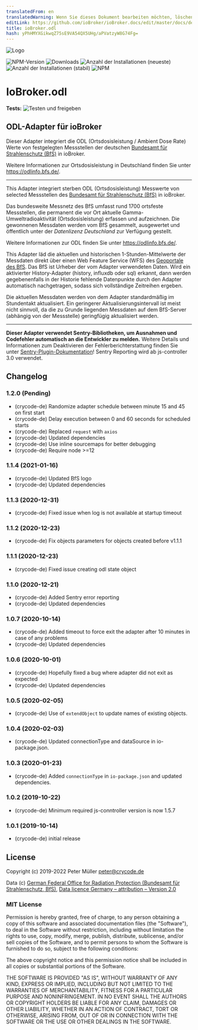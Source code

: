```yaml
---
translatedFrom: en
translatedWarning: Wenn Sie dieses Dokument bearbeiten möchten, löschen Sie bitte das Feld "translationsFrom". Andernfalls wird dieses Dokument automatisch erneut übersetzt
editLink: https://github.com/ioBroker/ioBroker.docs/edit/master/docs/de/adapterref/iobroker.odl/README.md
title: ioBroker.odl
hash: yPhHMYXGikwqZ75sE9VA54QX5UHg/aPVatzyW8G74Fg=
---
```

![Logo](../../../en/adapterref/iobroker.odl/admin/odl.png)

![NPM-Version](https://img.shields.io/npm/v/iobroker.odl.svg)
![Downloads](https://img.shields.io/npm/dm/iobroker.odl.svg)
![Anzahl der Installationen (neueste)](https://iobroker.live/badges/odl-installed.svg)
![Anzahl der Installationen (stabil)](https://iobroker.live/badges/odl-stable.svg)
![NPM](https://nodei.co/npm/iobroker.odl.png?downloads=true)

# IoBroker.odl
**Tests:** ![Testen und freigeben](https://github.com/crycode-de/iobroker.odl/workflows/Test%20and%20Release/badge.svg)

## ODL-Adapter für ioBroker
Dieser Adapter integriert die ODL (Ortsdosisleistung / Ambient Dose Rate) Werte von festgelegten Messstellen der deutschen [Bundesamt für Strahlenschutz (BfS)](https://www.bfs.de/) in ioBroker.

Weitere Informationen zur Ortsdosisleistung in Deutschland finden Sie unter https://odlinfo.bfs.de/.

---

This Adapter integriert sterben ODL (Ortsdosisleistung) Messwerte von selected Messstellen des [Bundesamt für Strahlenschutz (BfS)](https://www.bfs.de/) in ioBroker.

Das bundesweite Messnetz des BfS umfasst rund 1700 ortsfeste Messstellen, die permanent die vor Ort aktuelle Gamma-Umweltradioaktivität (Ortsdosisleistung) erfassen und aufzeichnen. Die gewonnenen Messdaten werden vom BfS gesammelt, ausgewertet und öffentlich unter der _Datenlizenz Deutschland_ zur Verfügung gestellt.

Weitere Informationen zur ODL finden Sie unter https://odlinfo.bfs.de/.

This Adapter läd die aktuellen und historischen 1-Stunden-Mittelwerte der Messdaten direkt über einen Web Feature Service (WFS) des [Geoportale des BfS](https://www.imis.bfs.de/geoportal/). Das BfS ist Urheber der vom Adapter verwendeten Daten.
Wird ein aktivierter History-Adapter (history, influxdb oder sql) erkannt, dann werden gegebenenfalls in der Historie fehlende Datenpunkte durch den Adapter automatisch nachgetragen, sodass sich vollständige Zeitreihen ergeben.

Die aktuellen Messdaten werden von dem Adapter standardmäßig im Stundentakt aktualisiert. Ein geringerer Aktualisierungsintervall ist meist nicht sinnvoll, da die zu Grunde liegenden Messdaten auf dem BfS-Server (abhängig von der Messstelle) geringfügig aktualisiert werden.

---

**Dieser Adapter verwendet Sentry-Bibliotheken, um Ausnahmen und Codefehler automatisch an die Entwickler zu melden.** Weitere Details und Informationen zum Deaktivieren der Fehlerberichterstattung finden Sie unter [Sentry-Plugin-Dokumentation](https://github.com/ioBroker/plugin-sentry#plugin-sentry)! Sentry Reporting wird ab js-controller 3.0 verwendet.

## Changelog

### 1.2.0 (Pending)

* (crycode-de) Randomize adapter schedule between minute 15 and 45 on first start
* (crycode-de) Delay execution between 0 and 60 seconds for scheduled starts
* (crycode-de) Replaced `request` with `axios`
* (crycode-de) Updated dependencies
* (crycode-de) Use inline sourcemaps for better debugging
* (crycode-de) Require node >=12

### 1.1.4 (2021-01-16)
* (crycode-de) Updated BfS logo
* (crycode-de) Updated dependencies

### 1.1.3 (2020-12-31)
* (crycode-de) Fixed issue when log is not available at startup timeout

### 1.1.2 (2020-12-23)
* (crycode-de) Fix objects parameters for objects created before v1.1.1

### 1.1.1 (2020-12-23)
* (crycode-de) Fixed issue creating odl state object

### 1.1.0 (2020-12-21)
* (crycode-de) Added Sentry error reporting
* (crycode-de) Updated dependencies

### 1.0.7 (2020-10-14)
* (crycode-de) Added timeout to force exit the adapter after 10 minutes in case of any problems
* (crycode-de) Updated dependencies

### 1.0.6 (2020-10-01)
* (crycode-de) Hopefully fixed a bug where adapter did not exit as expected
* (crycode-de) Updated dependencies

### 1.0.5 (2020-02-05)
* (crycode-de) Use of `extendObject` to update names of existing objects.

### 1.0.4 (2020-02-03)
* (crycode-de) Updated connectionType and dataSource in io-package.json.

### 1.0.3 (2020-01-23)
* (crycode-de) Added `connectionType` in `io-package.json` and updated dependencies.

### 1.0.2 (2019-10-22)
* (crycode-de) Minimum required js-conntroller version is now 1.5.7

### 1.0.1 (2019-10-14)
* (crycode-de) initial release

## License

Copyright (c) 2019-2022 Peter Müller <peter@crycode.de>

Data (c) [German Federal Office for Radiation Protection (Bundesamt für Strahlenschutz, BfS)](https://www.bfs.de/), [Data licence Germany – attribution – Version 2.0](http://www.govdata.de/dl-de/by-2-0)

### MIT License

Permission is hereby granted, free of charge, to any person obtaining
a copy of this software and associated documentation files (the
"Software"), to deal in the Software without restriction, including
without limitation the rights to use, copy, modify, merge, publish,
distribute, sublicense, and/or sell copies of the Software, and to
permit persons to whom the Software is furnished to do so, subject to
the following conditions:

The above copyright notice and this permission notice shall be
included in all copies or substantial portions of the Software.

THE SOFTWARE IS PROVIDED "AS IS", WITHOUT WARRANTY OF ANY KIND,
EXPRESS OR IMPLIED, INCLUDING BUT NOT LIMITED TO THE WARRANTIES OF
MERCHANTABILITY, FITNESS FOR A PARTICULAR PURPOSE AND
NONINFRINGEMENT. IN NO EVENT SHALL THE AUTHORS OR COPYRIGHT HOLDERS BE
LIABLE FOR ANY CLAIM, DAMAGES OR OTHER LIABILITY, WHETHER IN AN ACTION
OF CONTRACT, TORT OR OTHERWISE, ARISING FROM, OUT OF OR IN CONNECTION
WITH THE SOFTWARE OR THE USE OR OTHER DEALINGS IN THE SOFTWARE.